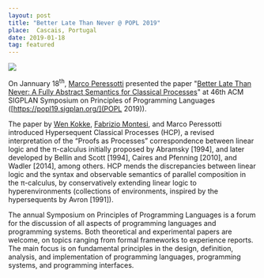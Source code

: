 ```yaml
---
layout: post
title: "Better Late Than Never @ POPL 2019"
place:  Cascais, Portugal
date: 2019-01-18
tag: featured
---
```


<img class="img-fluid mx-auto d-block" src="/images/posts/popl2019.png">

On Jannuary 18<sup>th</sup>, [Marco Peressotti](/people.html#mp) presented the paper "[Better Late Than Never: A Fully Abstract Semantics for Classical Processes](/publications.html#paper_KMP19)" at 46th ACM SIGPLAN Symposium on Principles of Programming Languages ([https://popl19.sigplan.org/](POPL 2019)).

<!--more-->

The paper by [Wen Kokke](http://wenkokke.github.io/), [Fabrizio Montesi](/people.html#fm), and Marco Peressotti introduced Hypersequent Classical Processes (HCP), a revised interpretation of the “Proofs as Processes” correspondence between linear logic and the π-calculus initially proposed by Abramsky [1994], and later developed by Bellin and Scott [1994], Caires and Pfenning [2010], and Wadler [2014], among others. HCP mends the discrepancies between linear logic and the syntax and observable semantics of parallel composition in the π-calculus, by conservatively extending linear logic to hyperenvironments (collections of environments, inspired by the hypersequents by Avron [1991]). 

The annual Symposium on Principles of Programming Languages is a forum for the discussion of all aspects of programming languages and programming systems. Both theoretical and experimental papers are welcome, on topics ranging from formal frameworks to experience reports. The main focus is on fundamental principles in the design, definition, analysis, and implementation of programming languages, programming systems, and programming interfaces.